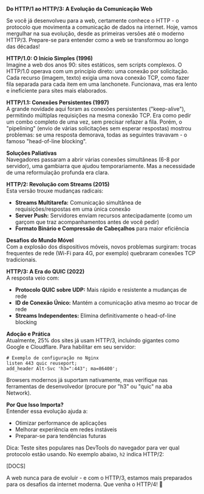 

**Do HTTP/1 ao HTTP/3: A Evolução da Comunicação Web**

Se você já desenvolveu para a web, certamente conhece o HTTP - o protocolo que movimenta a comunicação de dados na internet. Hoje, vamos mergulhar na sua evolução, desde as primeiras versões até o moderno HTTP/3. Prepare-se para entender como a web se transformou ao longo das décadas!

**HTTP/1.0: O Início Simples (1996)**  
Imagine a web dos anos 90: sites estáticos, sem scripts complexos. O HTTP/1.0 operava com um princípio direto: uma conexão por solicitação. Cada recurso (imagem, texto) exigia uma nova conexão TCP, como fazer fila separada para cada item em uma lanchonete. Funcionava, mas era lento e ineficiente para sites mais elaborados.

**HTTP/1.1: Conexões Persistentes (1997)**  
A grande novidade aqui foram as conexões persistentes ("keep-alive"), permitindo múltiplas requisições na mesma conexão TCP. Era como pedir um combo completo de uma vez, sem precisar refazer a fila. Porém, o "pipelining" (envio de várias solicitações sem esperar respostas) mostrou problemas: se uma resposta demorava, todas as seguintes travavam - o famoso "head-of-line blocking".

**Soluções Paliativas**  
Navegadores passaram a abrir várias conexões simultâneas (6-8 por servidor), uma gambiarra que ajudou temporariamente. Mas a necessidade de uma reformulação profunda era clara.

**HTTP/2: Revolução com Streams (2015)**  
Esta versão trouxe mudanças radicais:
- **Streams Multitarefa:** Comunicação simultânea de requisições/respostas em uma única conexão
- **Server Push:** Servidores enviam recursos antecipadamente (como um garçom que traz acompanhamentos antes de você pedir)
- **Formato Binário e Compressão de Cabeçalhos** para maior eficiência

**Desafios do Mundo Móvel**  
Com a explosão dos dispositivos móveis, novos problemas surgiram: trocas frequentes de rede (Wi-Fi para 4G, por exemplo) quebraram conexões TCP tradicionais.

**HTTP/3: A Era do QUIC (2022)**  
A resposta veio com:
- **Protocolo QUIC sobre UDP:** Mais rápido e resistente a mudanças de rede
- **ID de Conexão Único:** Mantém a comunicação ativa mesmo ao trocar de rede
- **Streams Independentes:** Elimina definitivamente o head-of-line blocking

**Adoção e Prática**  
Atualmente, 25% dos sites já usam HTTP/3, incluindo gigantes como Google e Cloudflare. Para habilitar em seu servidor:
```nginx
# Exemplo de configuração no Nginx
listen 443 quic reuseport;
add_header Alt-Svc 'h3=":443"; ma=86400';
```
Browsers modernos já suportam nativamente, mas verifique nas ferramentas de desenvolvedor (procure por "h3" ou "quic" na aba Network).

**Por Que Isso Importa?**  
Entender essa evolução ajuda a:
- Otimizar performance de aplicações
- Melhorar experiência em redes instáveis
- Preparar-se para tendências futuras

Dica: Teste sites populares nas DevTools do navegador para ver qual protocolo estão usando. No exemplo abaixo, `h2` indica HTTP/2:

[DOCS]

A web nunca para de evoluir - e com o HTTP/3, estamos mais preparados para os desafios da internet moderna. Que venha o HTTP/4! 🚀